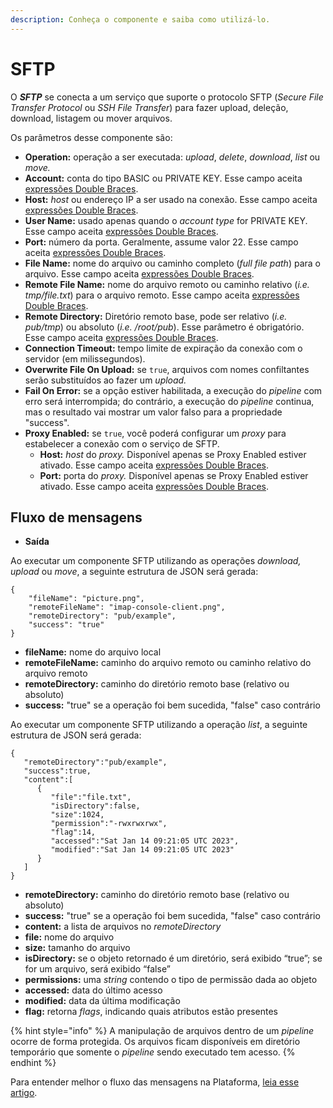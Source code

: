 ```yaml
---
description: Conheça o componente e saiba como utilizá-lo.
---
```


# SFTP

O _**SFTP**_ se conecta a um serviço que suporte o protocolo SFTP (_Secure File Transfer Protocol_ ou _SSH File Transfer_) para fazer upload, deleção, download, listagem ou mover arquivos.

Os parâmetros desse componente são:

* **Operation:** operação a ser executada: _upload_, _delete_, _download_, _list_ ou _move._
* **Account:** conta do tipo BASIC ou PRIVATE KEY. Esse campo aceita [expressões Double Braces](../../build/double-braces/).
* **Host:** _host_ ou endereço IP a ser usado na conexão. Esse campo aceita [expressões Double Braces](../../build/double-braces/).
* **User Name:** usado apenas quando o _account type_ for PRIVATE KEY.  Esse campo aceita [expressões Double Braces](../../build/double-braces/).
* **Port:** número da porta. Geralmente, assume valor 22.  Esse campo aceita [expressões Double Braces](../../build/double-braces/).
* **File Name:** nome do arquivo ou caminho completo (_full file path_) para o arquivo.  Esse campo aceita [expressões Double Braces](../../build/double-braces/).
* **Remote File Name:** nome do arquivo remoto ou caminho relativo (_i.e. tmp/file.txt_) para o arquivo remoto.  Esse campo aceita [expressões Double Braces](../../build/double-braces/).
* **Remote Directory:** Diretório remoto base, pode ser relativo (_i.e. pub/tmp_) ou absoluto (_i.e. /root/pub_).  Esse parâmetro é obrigatório. Esse campo aceita [expressões Double Braces](../../build/double-braces/).
* **Connection Timeout:** tempo limite de expiração da conexão com o servidor (em milissegundos).
* **Overwrite File On Upload:** se `true`, arquivos com nomes confiltantes serão substituídos ao fazer um _upload._
* **Fail On Error:** se a opção estiver habilitada, a execução do _pipeline_ com erro será interrompida; do contrário, a execução do _pipeline_ continua, mas o resultado vai mostrar um valor falso para a propriedade "success".
* **Proxy Enabled:** se `true`, você poderá configurar um _proxy_ para estabelecer a conexão com o serviço de SFTP.
  * **Host:** _host_ do _proxy._ Disponível apenas se Proxy Enabled estiver ativado. Esse campo aceita [expressões Double Braces](../../build/double-braces/).
  * **Port:** porta do _proxy._ Disponível apenas se Proxy Enabled estiver ativado. Esse campo aceita [expressões Double Braces](../../build/double-braces/).

## **Fluxo de mensagens** <a href="#fluxo-de-mensagens" id="fluxo-de-mensagens"></a>

* **Saída**

Ao executar um componente SFTP utilizando as operações _download, upload_ ou _move_, a seguinte estrutura de JSON será gerada:

```
{
    "fileName": "picture.png",
    "remoteFileName": "imap-console-client.png",
    "remoteDirectory": "pub/example",
    "success": "true"
}
```

* **fileName:** nome do arquivo local
* **remoteFileName:** caminho do arquivo remoto ou caminho relativo do arquivo remoto
* **remoteDirectory:** caminho do diretório remoto base (relativo ou absoluto)
* **success:** "true" se a operação foi bem sucedida, "false" caso contrário

Ao executar um componente SFTP utilizando a operação _list_, a seguinte estrutura de JSON será gerada:

```
{
   "remoteDirectory":"pub/example",
   "success":true,
   "content":[
      {
         "file":"file.txt",
         "isDirectory":false,
         "size":1024,
         "permission":"-rwxrwxrwx",
         "flag":14,
         "accessed":"Sat Jan 14 09:21:05 UTC 2023",
         "modified":"Sat Jan 14 09:21:05 UTC 2023"
      }
   ]
}
```

* **remoteDirectory:** caminho do diretório remoto base (relativo ou absoluto)
* **success:** "true" se a operação foi bem sucedida, "false" caso contrário
* **content:** a lista de arquivos no _remoteDirectory_
* **file:** nome do arquivo
* **size:** tamanho do arquivo
* **isDirectory:** se o objeto retornado é um diretório, será exibido “true”; se for um arquivo, será exibido “false”
* **permissions:** uma _string_ contendo o tipo de permissão dada ao objeto
* **accessed:** data do último acesso
* **modified:** data da última modificação
* **flag:** retorna _flags_, indicando quais atributos estão presentes

{% hint style="info" %}
A manipulação de arquivos dentro de um _pipeline_ ocorre de forma protegida. Os arquivos ficam disponíveis em diretório temporário que somente o _pipeline_ sendo executado tem acesso.
{% endhint %}

Para entender melhor o fluxo das mensagens na Plataforma, [leia esse artigo](../../build/pipelines/processamento-de-mensagens.md).
